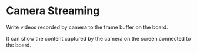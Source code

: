# Camera Streaming

Write videos recorded by camera to the frame buffer on the board.

It can show the content captured by the camera on the screen connected to the board.
